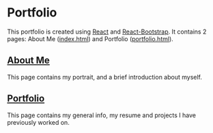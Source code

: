 # Portfolio
This portfolio is created using [React](https://reactjs.org/) and [React-Bootstrap](https://react-bootstrap.github.io/). It contains 2 pages: About Me ([index.html](https://alex-fok.github.io/Portfolio/)) and Portfolio ([portfolio.html](https://alex-fok.github.io/Portfolio/portfolio)).

## [About Me](https://alex-fok.github.io/Portfolio/)
This page contains my portrait, and a brief introduction about myself.

## [Portfolio](https://alex-fok.github.io/Portfolio/portfolio)
This page contains my general info, my resume and projects I have previously worked on.